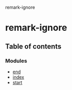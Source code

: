 remark-ignore

# remark-ignore

## Table of contents

### Modules

- [end](modules/end.md)
- [index](modules/index.md)
- [start](modules/start.md)
